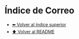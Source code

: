 # Índice de Correo



- [⬅️ Volver al índice superior](../Index.md)
- [⬆️ Volver al README](/README.md)
